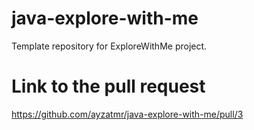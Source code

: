 # java-explore-with-me
Template repository for ExploreWithMe project.

# Link to the pull request
https://github.com/ayzatmr/java-explore-with-me/pull/3
